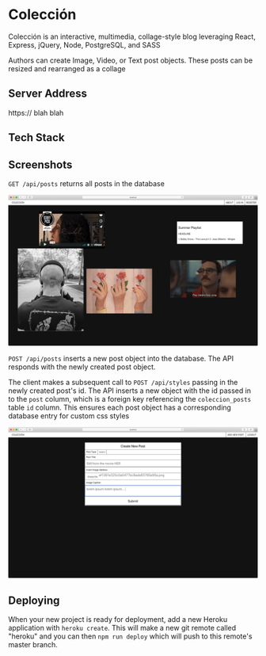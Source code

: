 # Colección

Colección is an interactive, multimedia, collage-style blog leveraging React, Express, jQuery, Node, PostgreSQL, and SASS

Authors can create Image, Video, or Text post objects. These posts can be resized and rearranged as a collage
## Server Address

https:// blah blah

## Tech Stack



## Screenshots

`GET /api/posts` returns all posts in the database

![All Posts](./screenshots/get-home.png)

`POST /api/posts` inserts a new post object into the database. The API responds with the newly created post object.

The client makes a subsequent call to `POST /api/styles` passing in the newly created post's id. The API inserts a new object with the id passed in to the `post` column, which is a foreign key referencing the `coleccion_posts` table `id` column. This ensures each post object has a corresponding database entry for custom css styles

![Create Form](./screenshots/create.png)

## Deploying

When your new project is ready for deployment, add a new Heroku application with `heroku create`. This will make a new git remote called "heroku" and you can then `npm run deploy` which will push to this remote's master branch.
